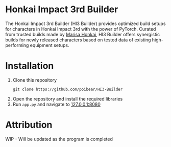# Honkai Impact 3rd Builder
The Honkai Impact 3rd Builder (HI3 Builder) provides optimized build setups for characters in Honkai Impact 3rd with the power of PyTorch. Curated from trusted builds made by [Marisa Honkai](https://www.hoyolab.com/accountCenter/postList?id=1021101), HI3 Builder offers synergistic builds for newly released characters based on tested data of existing high-performing equipment setups.

# Installation
1. Clone this repository
   ```
   git clone https://github.com/poibear/HI3-Builder
   ```
2. Open the repository and install the required libraries
3. Run `app.py` and navigate to [127.0.0.1:8080](127.0.0.1:8080)


# Attribution

WIP - Will be updated as the program is completed